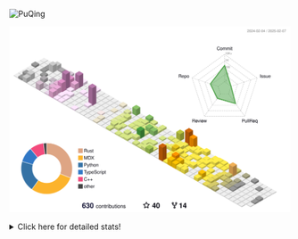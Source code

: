 ![PuQing](https://user-images.githubusercontent.com/27223114/171565019-9a56fae6-b08b-421f-99db-7e830da42371.png)

![](./profile-3d-contrib/profile-season-animate.svg)

<details>
<summary>Click here for detailed stats!</summary>

<!--START_SECTION:waka-->
![Lines of code](https://img.shields.io/badge/From%20Hello%20World%20I%27ve%20Written-1.7%20million%20lines%20of%20code-blue)

**🐱 My GitHub Data** 

> 📦 417.7 kB Used in GitHub's Storage 
 > 
> 🏆 9 Contributions in the Year 2025
 > 
> 🚫 Not Opted to Hire
 > 
> 📜 37 Public Repositories 
 > 
> 🔑 33 Private Repositories 
 > 
**I'm an Early 🐤** 

```text
🌞 Morning                759 commits         ██░░░░░░░░░░░░░░░░░░░░░░░   08.49 % 
🌆 Daytime                3972 commits        ███████████░░░░░░░░░░░░░░   44.45 % 
🌃 Evening                2025 commits        ██████░░░░░░░░░░░░░░░░░░░   22.66 % 
🌙 Night                  2180 commits        ██████░░░░░░░░░░░░░░░░░░░   24.40 % 
```


📊 **This Week I Spent My Time On** 

```text
💬 Programming Languages: 
Other                    5 hrs 59 mins       █████████░░░░░░░░░░░░░░░░   34.23 % 
Rust                     4 hrs 54 mins       ███████░░░░░░░░░░░░░░░░░░   28.07 % 
Swift                    1 hr 55 mins        ███░░░░░░░░░░░░░░░░░░░░░░   10.96 % 
Music                    1 hr 26 mins        ██░░░░░░░░░░░░░░░░░░░░░░░   08.28 % 
PPTMan                   1 hr 18 mins        ██░░░░░░░░░░░░░░░░░░░░░░░   07.50 % 

🔥 Editors: 
VS Code                  5 hrs 22 mins       ████████░░░░░░░░░░░░░░░░░   30.69 % 
Telegram                 5 hrs 11 mins       ███████░░░░░░░░░░░░░░░░░░   29.64 % 
Xcode                    2 hrs 8 mins        ███░░░░░░░░░░░░░░░░░░░░░░   12.26 % 
NetEaseMusic             1 hr 26 mins        ██░░░░░░░░░░░░░░░░░░░░░░░   08.28 % 
MicrosoftPowerPoint      1 hr 18 mins        ██░░░░░░░░░░░░░░░░░░░░░░░   07.50 % 

💻 Operating System: 
Mac                      12 hrs 7 mins       █████████████████░░░░░░░░   69.31 % 
WSL                      5 hrs 22 mins       ████████░░░░░░░░░░░░░░░░░   30.69 % 
```


<!--END_SECTION:waka-->
</details>
